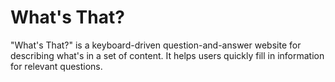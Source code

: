 # What's That?

"What's That?" is a keyboard-driven question-and-answer website for describing
what's in a set of content. It helps users quickly fill in information for
relevant questions.
